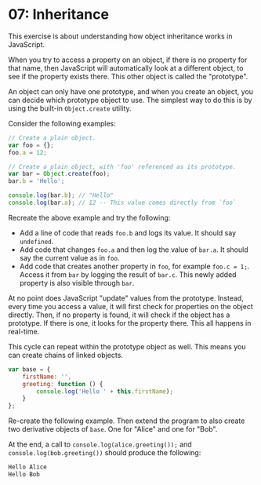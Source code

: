 # 07: Inheritance

This exercise is about understanding how object inheritance works in JavaScript.

When you try to access a property on an object, if there is no property for that
name, then JavaScript will automatically look at a different object, to see
if the property exists there. This other object is called the "prototype".

An object can only have one prototype, and when you create an object, you
can decide which prototype object to use. The simplest way to do this
is by using the built-in `Object.create` utility.

Consider the following examples:

```js
// Create a plain object.
var foo = {};
foo.a = 12;

// Create a plain object, with 'foo' referenced as its prototype.
var bar = Object.create(foo);
bar.b = 'Hello';

console.log(bar.b); // "Hello"
console.log(bar.a); // 12 -- This value comes directly from `foo`
```

Recreate the above example and try the following:

* Add a line of code that reads `foo.b` and logs its value.
  It should say `undefined`.
* Add code that changes `foo.a` and then log the value of `bar.a`.
  It should say the current value as in `foo`.
* Add code that creates another property in `foo`, for example `foo.c = 1;`.
  Access it from `bar` by logging the result of `bar.c`.
  This newly added property is also visible through `bar`.

At no point does JavaScript "update" values from the prototype.
Instead, every time you access a value, it will first check for
properties on the object directly. Then, if no property is found,
it will check if the object has a prototype. If there is one, it
looks for the property there. This all happens in real-time.

This cycle can repeat within the prototype object as well.
This means you can create chains of linked objects.

```js
var base = {
	firstName: '',
	greeting: function () {
		console.log('Hello ' + this.firstName);
	}
};
```

Re-create the following example. Then extend the program to also
create two derivative objects of `base`. One for "Alice" and one
for "Bob".

At the end, a call to `console.log(alice.greeting());` and
`console.log(bob.greeting())` should produce the following:

```js
Hello Alice
Hello Bob
```
